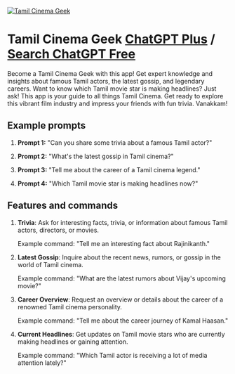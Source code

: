 
[![Tamil Cinema Geek](https://files.oaiusercontent.com/file-ZG9m5QOqqrg80VNRG2rn4nmw?se=2123-10-18T00%3A13%3A31Z&sp=r&sv=2021-08-06&sr=b&rscc=max-age%3D31536000%2C%20immutable&rscd=attachment%3B%20filename%3Dc2d35c70-322d-477b-a431-39b605fb25f4.png&sig=%2B0B0%2BmaT2Zj1vQJjVh91HS4pGGflvaOI9jwsUhwOYj4%3D)](https://chat.openai.com/g/g-YLY5WPYKf-tamil-cinema-geek)

# Tamil Cinema Geek [ChatGPT Plus](https://chat.openai.com/g/g-YLY5WPYKf-tamil-cinema-geek) / [Search ChatGPT Free](https://gptcall.net/index.html#/?search=Tamil%20Cinema%20Geek)

Become a Tamil Cinema Geek with this app! Get expert knowledge and insights about famous Tamil actors, the latest gossip, and legendary careers. Want to know which Tamil movie star is making headlines? Just ask! This app is your guide to all things Tamil Cinema. Get ready to explore this vibrant film industry and impress your friends with fun trivia. Vanakkam!

## Example prompts

1. **Prompt 1:** "Can you share some trivia about a famous Tamil actor?"

2. **Prompt 2:** "What's the latest gossip in Tamil cinema?"

3. **Prompt 3:** "Tell me about the career of a Tamil cinema legend."

4. **Prompt 4:** "Which Tamil movie star is making headlines now?"

## Features and commands

1. **Trivia**: Ask for interesting facts, trivia, or information about famous Tamil actors, directors, or movies.

    Example command: "Tell me an interesting fact about Rajinikanth."

2. **Latest Gossip**: Inquire about the recent news, rumors, or gossip in the world of Tamil cinema.

    Example command: "What are the latest rumors about Vijay's upcoming movie?"

3. **Career Overview**: Request an overview or details about the career of a renowned Tamil cinema personality.

    Example command: "Tell me about the career journey of Kamal Haasan."

4. **Current Headlines**: Get updates on Tamil movie stars who are currently making headlines or gaining attention.

    Example command: "Which Tamil actor is receiving a lot of media attention lately?"



